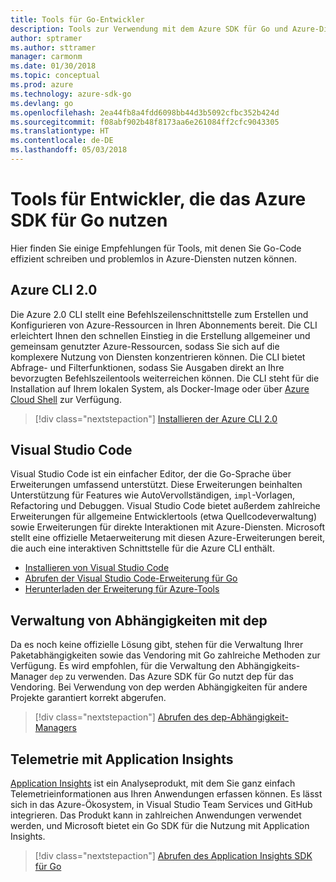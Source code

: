 ```yaml
---
title: Tools für Go-Entwickler
description: Tools zur Verwendung mit dem Azure SDK für Go und Azure-Diensten
author: sptramer
ms.author: sttramer
manager: carmonm
ms.date: 01/30/2018
ms.topic: conceptual
ms.prod: azure
ms.technology: azure-sdk-go
ms.devlang: go
ms.openlocfilehash: 2ea44fb8a4fdd6098bb44d3b5092cfbc352b424d
ms.sourcegitcommit: f08abf902b48f8173aa6e261084ff2cfc9043305
ms.translationtype: HT
ms.contentlocale: de-DE
ms.lasthandoff: 05/03/2018
---
```

# <a name="tools-for-developers-using-the-azure-sdk-for-go"></a>Tools für Entwickler, die das Azure SDK für Go nutzen

Hier finden Sie einige Empfehlungen für Tools, mit denen Sie Go-Code effizient schreiben und problemlos in Azure-Diensten nutzen können.

## <a name="azure-cli-20"></a>Azure CLI 2.0

Die Azure 2.0 CLI stellt eine Befehlszeilenschnittstelle zum Erstellen und Konfigurieren von Azure-Ressourcen in Ihren Abonnements bereit. Die CLI erleichtert Ihnen den schnellen Einstieg in die Erstellung allgemeiner und gemeinsam genutzter Azure-Ressourcen, sodass Sie sich auf die komplexere Nutzung von Diensten konzentrieren können. Die CLI bietet Abfrage- und Filterfunktionen, sodass Sie Ausgaben direkt an Ihre bevorzugten Befehlszeilentools weiterreichen können. Die CLI steht für die Installation auf Ihrem lokalen System, als Docker-Image oder über [Azure Cloud Shell](https://docs.microsoft.com/en-us/azure/cloud-shell/overview) zur Verfügung.

> [!div class="nextstepaction"]
> [Installieren der Azure CLI 2.0](/cli/azure/install-azure-cli)

## <a name="visual-studio-code"></a>Visual Studio Code

Visual Studio Code ist ein einfacher Editor, der die Go-Sprache über Erweiterungen umfassend unterstützt. Diese Erweiterungen beinhalten Unterstützung für Features wie AutoVervollständigen, `impl`-Vorlagen, Refactoring und Debuggen. Visual Studio Code bietet außerdem zahlreiche Erweiterungen für allgemeine Entwicklertools (etwa Quellcodeverwaltung) sowie Erweiterungen für direkte Interaktionen mit Azure-Diensten. Microsoft stellt eine offizielle Metaerweiterung mit diesen Azure-Erweiterungen bereit, die auch eine interaktiven Schnittstelle für die Azure CLI enthält.

* [Installieren von Visual Studio Code](https://code.visualstudio.com/Download)
* [Abrufen der Visual Studio Code-Erweiterung für Go](https://code.visualstudio.com/docs/languages/go)
* [Herunterladen der Erweiterung für Azure-Tools](https://marketplace.visualstudio.com/items?itemName=ms-vscode.vscode-azureextensionpack)

## <a name="dependency-management-with-dep"></a>Verwaltung von Abhängigkeiten mit dep

Da es noch keine offizielle Lösung gibt, stehen für die Verwaltung Ihrer Paketabhängigkeiten sowie das Vendoring mit Go zahlreiche Methoden zur Verfügung. Es wird empfohlen, für die Verwaltung den Abhängigkeits-Manager `dep` zu verwenden. Das Azure SDK für Go nutzt dep für das Vendoring. Bei Verwendung von dep werden Abhängigkeiten für andere Projekte garantiert korrekt abgerufen.

> [!div class="nextstepaction"]
> [Abrufen des dep-Abhängigkeit-Managers](https://github.com/tools/godep)

## <a name="telemetry-with-application-insights"></a>Telemetrie mit Application Insights

[Application Insights](https://azure.microsoft.com/en-us/services/application-insights/) ist ein Analyseprodukt, mit dem Sie ganz einfach Telemetrieinformationen aus Ihren Anwendungen erfassen können. Es lässt sich in das Azure-Ökosystem, in Visual Studio Team Services und GitHub integrieren. Das Produkt kann in zahlreichen Anwendungen verwendet werden, und Microsoft bietet ein Go SDK für die Nutzung mit Application Insights.

> [!div class="nextstepaction"]
> [Abrufen des Application Insights SDK für Go](https://github.com/Microsoft/ApplicationInsights-Go) 
